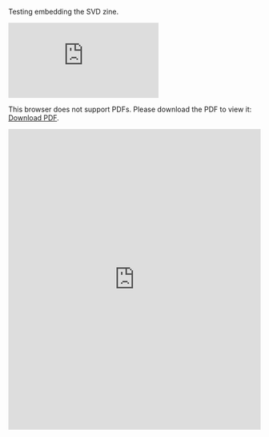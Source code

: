 Testing embedding the SVD zine.

<object data="https://www.mstites.com/Linearity-Zine/images/svd-zine.pdf" type="application/pdf" width="700px" height="700px">
    <embed src="https://www.mstites.com/Linearity-Zine/images/svd-zine.pdf">
        <p>This browser does not support PDFs. Please download the PDF to view it: <a href="https://www.mstites.com/Linearity-Zine/images/svd-zine.pdf">Download PDF</a>.</p>
    </embed>
</object>

<embed src="https://www.mstites.com/Linearity-Zine/images/svd-zine.pdf" type="application/pdf" width="100%" height="600px" />
